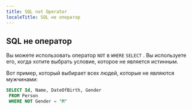 ```yaml
---
title: SQL not Operator
localeTitle: SQL не оператор
---
```

## SQL не оператор

Вы можете использовать оператор `NOT` в `WHERE` `SELECT` . Вы используете его, когда хотите выбрать условие, которое не является истинным.

Вот пример, который выбирает всех людей, которые не являются мужчинами:

```sql
SELECT Id, Name, DateOfBirth, Gender 
 FROM Person 
 WHERE NOT Gender = "M" 

```